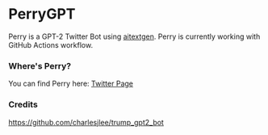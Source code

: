 # PerryGPT
Perry is a GPT-2 Twitter Bot using [aitextgen](https://docs.aitextgen.io/). 
Perry is currently working with GitHub Actions workflow.

### Where's Perry?
You can find Perry here: [Twitter Page](https://twitter.com/PerryThePlatBot)

### Credits
https://github.com/charlesjlee/trump_gpt2_bot